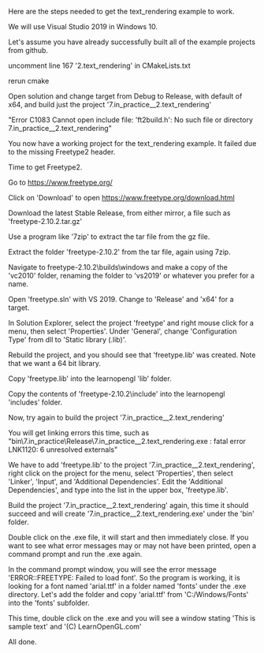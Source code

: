 Here are the steps needed to get the text_rendering example to work.  

We will use Visual Studio 2019 in Windows 10.

Let's assume you have already successfully built all of the example projects from github.

uncomment line 167 '2.text_rendering' in CMakeLists.txt

rerun cmake

Open solution and change target from Debug to Release, with default of x64, and build just the project '7.in_practice__2.text_rendering'

"Error	C1083	Cannot open include file: 'ft2build.h': No such file or directory	7.in_practice__2.text_rendering"

You now have a working project for the text_rendering example.  It failed due to the missing Freetype2 header.

Time to get Freetype2.

Go to https://www.freetype.org/

Click on 'Download' to open https://www.freetype.org/download.html

Download the latest Stable Release, from either mirror, a file such as 'freetype-2.10.2.tar.gz'

Use a program like '7zip' to extract the tar file from the gz file.

Extract the folder 'freetype-2.10.2' from the tar file, again using 7zip.

Navigate to freetype-2.10.2\builds\windows and make a copy of the 'vc2010' folder, renaming the folder to 'vs2019' or whatever you prefer for a name.

Open 'freetype.sln' with VS 2019.  Change to 'Release' and 'x64' for a target.

In Solution Explorer, select the project 'freetype' and right mouse click for a menu, then select 'Properties'.  Under 'General', change 'Configuration Type' from dll to 'Static library (.lib)'.

Rebuild the project, and you should see that 'freetype.lib' was created.  Note that we want a 64 bit library.

Copy 'freetype.lib' into the learnopengl 'lib' folder.

Copy the contents of 'freetype-2.10.2\include' into the learnopengl 'includes' folder.

Now, try again to build the project '7.in_practice__2.text_rendering'

You will get linking errors this time, such as "bin\7.in_practice\Release\7.in_practice__2.text_rendering.exe : fatal error LNK1120: 6 unresolved externals"

We have to add 'freetype.lib' to the project '7.in_practice__2.text_rendering', right click on the project for the menu, select 'Properties', then select 'Linker', 'Input', and 'Additional Dependencies'.  Edit the 'Additional Dependencies', and type into the list in the upper box, 'freetype.lib'.

Build the project '7.in_practice__2.text_rendering' again, this time it should succeed and will create '7.in_practice__2.text_rendering.exe' under the 'bin' folder.

Double click on the .exe file, it will start and then immediately close.  If you want to see what error messages may or may not have been printed, open a command prompt and run the .exe again.

In the command prompt window, you will see the error message 'ERROR::FREETYPE: Failed to load font'.  So the program is working, it is looking for a font named 'arial.ttf' in a folder named 'fonts' under the .exe directory.  Let's add the folder and copy 'arial.ttf' from 'C:/Windows/Fonts' into the 'fonts' subfolder.  

This time, double click on the .exe and you will see a window stating 'This is sample text' and '(C) LearnOpenGL.com'

All done.









